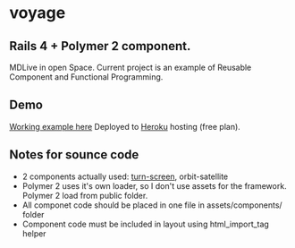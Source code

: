 # voyage
## Rails 4 + Polymer 2 component.
MDLive in open Space.
Current project is an example of Reusable Component and Functional Programming.

## Demo
[Working example here](https://rocky-castle-48449.herokuapp.com/earth)
Deployed to [Heroku](http://heroku.com) hosting (free plan).

## Notes for sounce code
- 2 components actually used: [turn-screen](https://github.com/ivanko763/turn-screen), orbit-satellite
- Polymer 2 uses it's own loader, so I don't use assets for the framework. Polymer 2 load from public folder.
- All componet code should be placed in one file in assets/components/<component-name> folder
- Component code must be included in layout using html_import_tag helper
